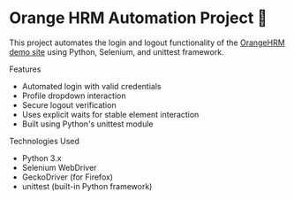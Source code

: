 # Orange HRM Automation Project 🧪

This project automates the login and logout functionality of the [OrangeHRM demo site](https://opensource-demo.orangehrmlive.com/) using Python, Selenium, and unittest framework.

 Features

- Automated login with valid credentials
- Profile dropdown interaction
- Secure logout verification
- Uses explicit waits for stable element interaction
- Built using Python's unittest module

 Technologies Used

- Python 3.x
- Selenium WebDriver
- GeckoDriver (for Firefox)
- unittest (built-in Python framework)


